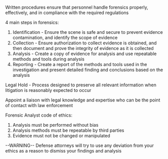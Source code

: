 Written procedures ensure that personnel handle forensics properly, effectively, and in compliance with the required regulations

4 main steps in forensics:
1. Identification - Ensure the scene is safe and secure to prevent evidence contamination, and identify the scope of evidence
2. Collection - Ensure authorization to collect evidence is obtained, and then document and prove the integrity of evidence as it is collected
3. Analysis - Create a copy of evidence for analysis and use repeatable methods and tools during analysis
4. Reporting - Create a report of the methods and tools used in the investigation and present detailed finding and conclusions based on the analysis

Legal Hold - Process designed to preserve all relevant information when litigation is reasonably expected to occur

Appoint a liaison with legal knowledge and expertise who can be the point of contact with law enforcement

Forensic Analyst code of ethics:
1. Analysis must be performed without bias
2. Analysis methods must be repeatable by third parties
3. Evidence must not be changed or manipulated

--WARNING--
Defense attorneys will try to use any deviation from your ethics as a reason to dismiss your findings and analysis

